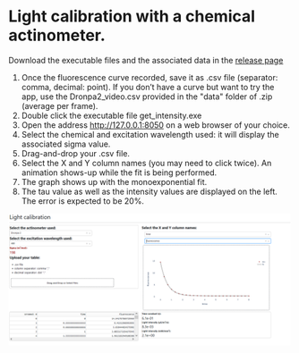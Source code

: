 # Light calibration with a chemical actinometer.

Download the executable files and the associated data in the [release page]()


1. Once the fluorescence curve recorded, save it as .csv file (separator: comma, decimal: point). If you don’t have a curve but want to try the app, use the Dronpa2_video.csv provided in the "data" folder of .zip (average per frame).
2. Double click the executable file get_intensity.exe  
3. Open the address http://127.0.0.1:8050 on a web browser of your choice.  
4. Select the chemical and excitation wavelength used: it will display the associated sigma value.  
5. Drag-and-drop your .csv file.
6. Select the X and Y column names (you may need to click twice). An animation shows-up while the fit is being performed.  
7. The graph shows up with the monoexponential fit.   
8. The tau value as well as the intensity values are displayed on the left. The error is expected to be 20%.

![](2023-05-24-12-32-29.png)